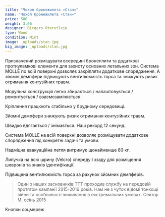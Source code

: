 ```yaml
---
title: "Чохол бронежилета «Стан»"
name: "Чохол бронежилета «Стан»"
price: 580
weight: 3.66
designer: Birgers Oterutleie
type: Wood
condition: Mint
image: _uploads/stan.jpg
big_image: _uploads/stan.jpg
---
```


Призначений розміщувати всередині бронеплити та додаткові протиуламкові елементи для захисту основних летальних зон.
Система MOLLE по всій поверхні дозволяє закріпляти додаткове спорядження. А зйомні демпфери підвищують вентилюємість торса та знижують ризик отримання контузійних травм.

Модульна конструкція легко збирається / налаштовується / ремонтується / взаємозаміняється.

Кріплення працюють стабільно у брудному середовищі.

Зйомні демпфери знижують ризик отримання контузійних травм.

Швидко вдягається / знімається. Наш рекорд 12 секунд.

Система MOLLE на всій поверхні дозволяє розміщувати додаткове спорядження під конкретні задачі та умови.

Надміцна евакуаційна петля витримує щонайменше 80 кг.

Липучка на всю шрину (Velcro) спереду і ззаду для розміщення шевронів та знаків ідентифікації.

Підвищена вентилюємість торса за рахунок зйомних демпферів.

> Один з наших засновників TTT проходив службу на передовій протягом кампанії 2015-2016 років. Нам не з чуток відомі тонкощі війни та особливості виживання в екстремальних умовах.
Сектор М, осінь 2015

Кнопки соцмереж
